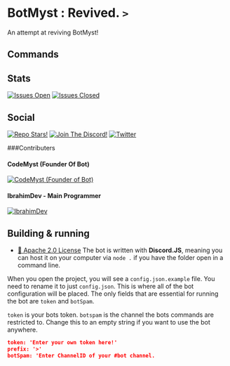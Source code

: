 # BotMyst : Revived. `>`

An attempt at reviving BotMyst!  

## Commands

## Stats

[![Issues Open](https://img.shields.io/github/issues/BotMyst/BotMystRevival?color=orange)](https://github.com/BotMyst/BotMystRevival/issues)
[![Issues Closed](https://img.shields.io/github/issues-closed-raw/BotMyst/BotMystRevival?label=issues%20closed)](https://github.com/BotMyst/BotMystRevival/issues?q=is%3Aissue+is%3Aclosed)



## Social
[![Repo Stars!](https://img.shields.io/github/stars/BotMyst/BotMystRevival?color=orange&label=Repo%20Stars&logoColor=orange&style=social)](https://github.com/BotMyst/BotMystRevival/blob/master/README.md)
[![Join The Discord!](https://img.shields.io/discord/298510542535000065?color=orange&label=Join%20The%20Discord!%21)](https://discord.gg/QBJu4Dq)
[![Twitter](https://img.shields.io/twitter/follow/codemyst?logoColor=orange&style=social)](https://twitter.com/codemyst)

###Contributers

#### CodeMyst (Founder Of Bot)
[![CodeMyst (Founder of Bot)](https://img.shields.io/github/followers/codemyst?color=orange&label=Follow%20Them%21&logoColor=green&style=social)](https://github.com/codemyst)

#### IbrahimDev - Main Programmer 
[![IbrahimDev](https://img.shields.io/github/followers/minidevz?color=orange&label=Follow%20Them%21&logoColor=green&style=social)](https://github.com/minidevz)
 



## Building & running
- [📝 Apache 2.0 License](https://github.com/BotMyst/BotMystRevival/blob/master/LICENSE)
The bot is written with **Discord.JS**, meaning you can host it on your computer via `node .` if you have the folder open in a command line.

When you open the project, you will see a `config.json.example` file. You need to rename it to just `config.json`. This is where all of the bot configuration will be placed. The only fields that are essential for running the bot are `token` and `botSpam`.

`token` is your bots token.
`botspam` is the channel the bots commands are restricted to. Change this to an empty string if you want to use the bot anywhere.

```config.json
token: 'Enter your own token here!'
prefix: '>'
botSpam: 'Enter ChannelID of your #bot channel.
```
